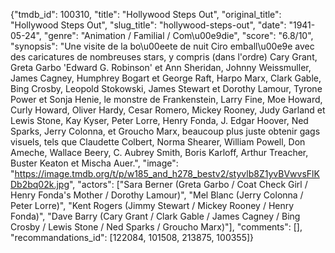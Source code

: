 {"tmdb_id": 100310, "title": "Hollywood Steps Out", "original_title": "Hollywood Steps Out", "slug_title": "hollywood-steps-out", "date": "1941-05-24", "genre": "Animation / Familial / Com\u00e9die", "score": "6.8/10", "synopsis": "Une visite de la bo\u00eete de nuit Ciro emball\u00e9e avec des caricatures de nombreuses stars, y compris (dans l'ordre) Cary Grant, Greta Garbo 'Edward G. Robinson' et Ann Sheridan, Johnny Weissmuller, James Cagney, Humphrey Bogart et George Raft, Harpo Marx, Clark Gable, Bing Crosby, Leopold Stokowski, James Stewart et Dorothy Lamour, Tyrone Power et Sonja Henie, le monstre de Frankenstein, Larry Fine, Moe Howard, Curly Howard, Oliver Hardy, Cesar Romero, Mickey Rooney, Judy Garland et Lewis Stone, Kay Kyser, Peter Lorre, Henry Fonda, J. Edgar Hoover, Ned Sparks, Jerry Colonna, et Groucho Marx, beaucoup plus juste obtenir gags visuels, tels que Claudette Colbert, Norma Shearer, William Powell, Don Ameche, Wallace Beery, C. Aubrey Smith, Boris Karloff, Arthur Treacher, Buster Keaton et Mischa Auer.", "image": "https://image.tmdb.org/t/p/w185_and_h278_bestv2/styvlb8Z1yvBVwvsFlKDb2bq02k.jpg", "actors": ["Sara Berner (Greta Garbo / Coat Check Girl / Henry Fonda's Mother / Dorothy Lamour)", "Mel Blanc (Jerry Colonna / Peter Lorre)", "Kent Rogers (Jimmy Stewart / Mickey Rooney / Henry Fonda)", "Dave Barry (Cary Grant / Clark Gable / James Cagney / Bing Crosby / Lewis Stone / Ned Sparks / Groucho Marx)"], "comments": [], "recommandations_id": [122084, 101508, 213875, 100355]}
